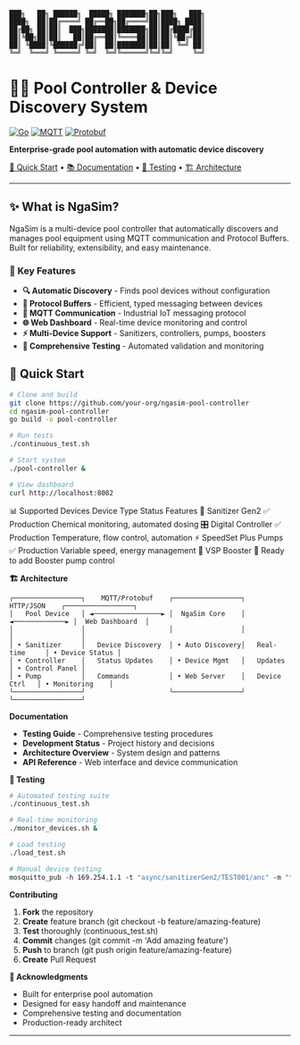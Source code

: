 
```text
███╗   ██╗ ██████╗  █████╗ ███████╗██╗███╗   ███╗  
████╗  ██║██╔════╝ ██╔══██╗██╔════╝██║████╗ ████║  
██╔██╗ ██║██║  ███╗███████║███████╗██║██╔████╔██║  
██║╚██╗██║██║   ██║██╔══██║╚════██║██║██║╚██╔╝██║  
██║ ╚████║╚██████╔╝██║  ██║███████║██║██║ ╚═╝ ██║  
╚═╝  ╚═══╝ ╚═════╝ ╚═╝  ╚═╝╚══════╝╚═╝╚═╝     ╚═╝  
```  

# 🏊‍♂️ Pool Controller & Device Discovery System

[![Go](https://img.shields.io/badge/Go-1.21+-00ADD8?style=for-the-badge&logo=go)](https://golang.org/)
[![MQTT](https://img.shields.io/badge/MQTT-Protocol-purple?style=for-the-badge)](https://mqtt.org/)
[![Protobuf](https://img.shields.io/badge/Protocol-Buffers-blue?style=for-the-badge)](https://developers.google.com/protocol-buffers)

**Enterprise-grade pool automation with automatic device discovery**

[🚀 Quick Start](#-quick-start) • 
[📚 Documentation](#-documentation) • 
[🧪 Testing](#-testing) • 
[🏗️ Architecture](#-architecture)

---

## ✨ **What is NgaSim?**

NgaSim is a multi-device pool controller that automatically discovers and manages pool equipment using MQTT communication and Protocol Buffers. Built for reliability, extensibility, and easy maintenance.

### **🎯 Key Features**

- **🔍 Automatic Discovery** - Finds pool devices without configuration
- **🧬 Protocol Buffers** - Efficient, typed messaging between devices  
- **📡 MQTT Communication** - Industrial IoT messaging protocol
- **🌐 Web Dashboard** - Real-time device monitoring and control
- **⚡ Multi-Device Support** - Sanitizers, controllers, pumps, boosters
- **🧪 Comprehensive Testing** - Automated validation and monitoring

## 🚀 **Quick Start**

```bash
# Clone and build
git clone https://github.com/your-org/ngasim-pool-controller
cd ngasim-pool-controller
go build -o pool-controller

# Run tests
./continuous_test.sh

# Start system  
./pool-controller &

# View dashboard
curl http://localhost:8082
```
📊 Supported Devices
Device Type	Status	Features
🧪 Sanitizer Gen2	✅ Production	Chemical monitoring, automated dosing
🎛️ Digital Controller	✅ Production	Temperature, flow control, automation
⚡ SpeedSet Plus Pumps	✅ Production	Variable speed, energy management
🚀 VSP Booster	🔄 Ready to add	Booster pump control

**🏗️ Architecture**
```text
┌─────────────────┐    MQTT/Protobuf    ┌─────────────────┐    HTTP/JSON    ┌─────────────────┐  
│   Pool Device   │ ◄─────────────────► │  NgaSim Core    │ ◄─────────────► │  Web Dashboard  │  
│                 │                     │                 │                 │                 │  
│ • Sanitizer     │   Device Discovery  │ • Auto Discovery│   Real-time     │ • Device Status │  
│ • Controller    │   Status Updates    │ • Device Mgmt   │   Updates       │ • Control Panel │  
│ • Pump          │   Commands          │ • Web Server    │   Device Ctrl   │ • Monitoring    │  
└─────────────────┘                     └─────────────────┘                 └─────────────────┘  
```

**Documentation**

- **Testing Guide** - Comprehensive testing procedures
- **Development Status** - Project history and decisions
- **Architecture Overview** - System design and patterns
- **API Reference** - Web interface and device communication

**🧪 Testing**  
```sh
# Automated testing suite
./continuous_test.sh

# Real-time monitoring
./monitor_devices.sh &

# Load testing
./load_test.sh

# Manual device testing
mosquitto_pub -h 169.254.1.1 -t "async/sanitizerGen2/TEST001/anc" -m "test"
```
**Contributing**
1. **Fork** the repository  
2. **Create** feature branch (git checkout -b feature/amazing-feature)  
3. **Test** thoroughly (continuous_test.sh)  
4. **Commit** changes (git commit -m 'Add amazing feature')  
5. **Push** to branch (git push origin feature/amazing-feature)  
6. **Create** Pull Request  


**🙏 Acknowledgments**
- Built for enterprise pool automation
- Designed for easy handoff and maintenance
- Comprehensive testing and documentation
- Production-ready architect
---